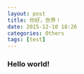 ```yaml
---
layout: post
title: 你好，世界！
date: 2015-12-10 18:26
categories: Others
tags: [test]
---
```


### Hello world!